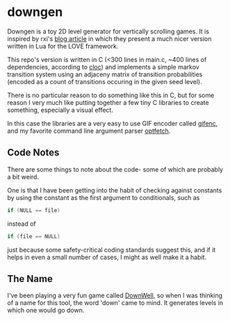 # downgen
Downgen is a toy 2D level generator for vertically scrolling games. It is inspired by
rxi's [blog article](https://rxi.github.io/level_generation_using_markov_chains.html)
in which they present a much nicer version written in Lua for the LOVE framework.

This repo's version is written in C (<300 lines in main.c, ~400 lines of dependencies,
according to [cloc](https://github.com/AlDanial/cloc))
and implements a simple markov transition system using an adjaceny matrix of transition
probabilities (encoded as a count of transitions occuring in the given seed level).


There is no particular reason to do something like this in C, but for some reason I very
much like putting together a few tiny C libraries to create something, especially
a visual effect.

In this case the libraries are a very easy to use GIF encoder called
[gifenc](https://github.com/lecram/gifenc), and my favorite command line argument
parser [optfetch](https://github.com/moon-chilled/OptFetch).


## Code Notes
There are some things to note about the code- some of which are probably a bit weird.

One is that I have been getting into the habit of checking against constants by
using the constant as the first argument to conditionals, such as
```c
if (NULL == file)
```
instead of
```c
if (file == NULL)
```
just because some safety-critical coding standards suggest this, and if it helps
in even a small number of cases, I might as well make it a habit.

## The Name
I've been playing a very fun game called [DownWell](https://downwellgame.com/),
so when I was thinking of a name for this tool, the word 'down' came to mind.
It generates levels in which one would go down.



